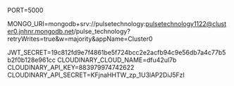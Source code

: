 PORT=5000

MONGO_URI=mongodb+srv://pulsetechnology:pulsetechnology1122@cluster0.jnhnr.mongodb.net/pulse_technology?retryWrites=true&w=majority&appName=Cluster0

JWT_SECRET=19c812fd9e7f4861be5f724bcc2e2acfb94c9e56db7a4c77b5b2f0b128e961cc
CLOUDINARY_CLOUD_NAME=dfu42ul7b
CLOUDINARY_API_KEY=883979974742622
CLOUDINARY_API_SECRET=KFjnaHHTW_zp_1U3lAP2DiJ5FzI
